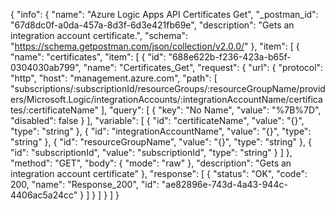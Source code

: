 {
  "info": {
    "name": "Azure Logic Apps API Certificates Get",
    "_postman_id": "67d8dc0f-a0da-457a-8d3f-6d3e421fb69e",
    "description": "Gets an integration account certificate.",
    "schema": "https://schema.getpostman.com/json/collection/v2.0.0/"
  },
  "item": [
    {
      "name": "certificates",
      "item": [
        {
          "id": "688e622b-f236-423a-b65f-0304030ab799",
          "name": "Certificates_Get",
          "request": {
            "url": {
              "protocol": "http",
              "host": "management.azure.com",
              "path": [
                "subscriptions/:subscriptionId/resourceGroups/:resourceGroupName/providers/Microsoft.Logic/integrationAccounts/:integrationAccountName/certificates/:certificateName"
              ],
              "query": [
                {
                  "key": "No Name",
                  "value": "%7B%7D",
                  "disabled": false
                }
              ],
              "variable": [
                {
                  "id": "certificateName",
                  "value": "{}",
                  "type": "string"
                },
                {
                  "id": "integrationAccountName",
                  "value": "{}",
                  "type": "string"
                },
                {
                  "id": "resourceGroupName",
                  "value": "{}",
                  "type": "string"
                },
                {
                  "id": "subscriptionId",
                  "value": "subscriptionId",
                  "type": "string"
                }
              ]
            },
            "method": "GET",
            "body": {
              "mode": "raw"
            },
            "description": "Gets an integration account certificate"
          },
          "response": [
            {
              "status": "OK",
              "code": 200,
              "name": "Response_200",
              "id": "ae82896e-743d-4a43-944c-4406ac5a24cc"
            }
          ]
        }
      ]
    }
  ]
}